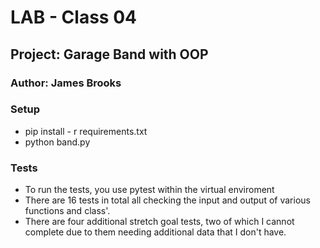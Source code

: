 # LAB - Class 04

## Project: Garage Band with OOP

### Author: James Brooks

### Setup

- pip install - r requirements.txt
- python band.py

### Tests

- To run the tests, you use pytest within the virtual enviroment
- There are 16 tests in total all checking the input and output of various functions and class'.
- There are four additional stretch goal tests, two of which I cannot complete due to them needing additional data that I don't have.
